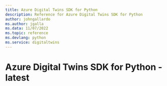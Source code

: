 ```yaml
---
title: Azure Digital Twins SDK for Python
description: Reference for Azure Digital Twins SDK for Python
author: johngallardo
ms.author: jgalla
ms.data: 11/07/2022
ms.topic: reference
ms.devlang: python
ms.service: digitaltwins
---
```

# Azure Digital Twins SDK for Python - latest


